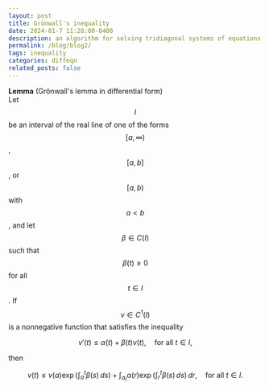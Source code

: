 ```yaml
---
layout: post
title: Grönwall's inequality
date: 2024-01-7 11:28:00-0400
description: an algorithm for solving tridiagonal systems of equations
permalink: /blog/blog2/
tags: inequality
categories: diffeqn
related_posts: false
---
```


**Lemma** (Grönwall's lemma in differential form)  
Let $$I$$ be an interval of the real line of one of the forms $$[a, \infty)$$, $$[a, b]$$, or $$[a, b)$$ with $$a < b$$, and let $$\beta \in C(I)$$ such that $$\beta(t) \geq 0$$ for all $$t \in I$$. If $$v \in C^1(I)$$ is a nonnegative function that satisfies the inequality

$$
v'(t) \leq \alpha(t) + \beta(t) v(t), \quad \text{for all } t \in I,
$$

then

$$
v(t) \leq v(a) \exp\left( \int_a^t \beta(s) \, ds \right) + \int_{a}_{t} \alpha(r) \exp\left(\int_{r}^{t}\beta(s)\, ds\right) \,dr, \quad \text{for all } t \in I.
$$

